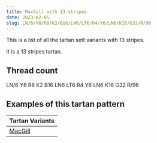 ```yaml
---
title: MacGill with 13 stripes
date: 2023-02-05
slug: LN/6/Y8/R8/K2/B16/LN6/LT6/R4/Y6/LN6/K16/G32/R/96
---
```

This is a list of all the tartan sett variants with 13 stripes.

It is a 13 stripes tartan.


## Thread count
LN/6 Y8 R8 K2 B16 LN6 LT6 R4 Y6 LN6 K16 G32 R/96

## Examples of this tartan pattern

| Tartan Variants |
|---------------|
| [MacGill](/variants/ln/6/y8/r8/k2/b16/ln6/lt6/r4/y6/ln6/k16/g32/r/96-b304080-g008000-k000000-lne0e0e0-lt806050-rc00000-yf0c000)||
